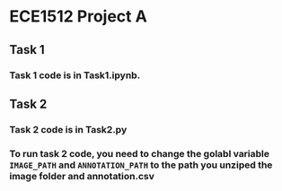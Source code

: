 # ECE1512 Project A
## Task 1 
### Task 1 code is in Task1.ipynb.
## Task 2
### Task 2 code is in Task2.py
### To run task 2 code, you need to change the golabl variable `IMAGE_PATH` and `ANNOTATION_PATH` to the path you unziped the image folder and annotation.csv
